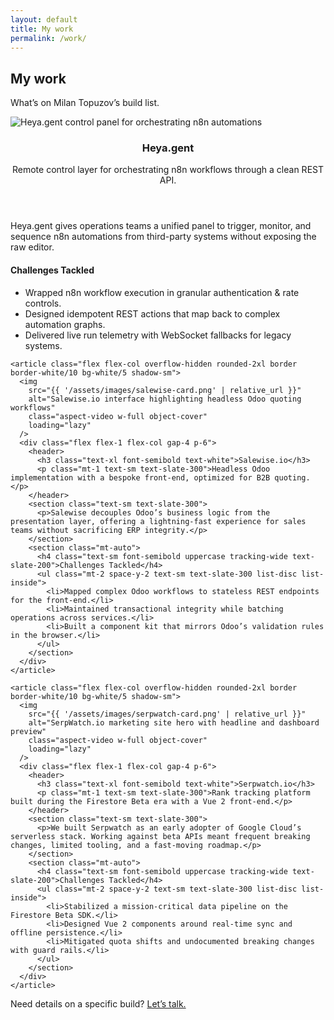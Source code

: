 ```yaml
---
layout: default
title: My work
permalink: /work/
---
```


<section class="space-y-6 text-slate-300 leading-relaxed">
  <h1 class="text-4xl sm:text-5xl md:text-6xl font-extrabold tracking-tight text-white">My work</h1>
  <p class="text-slate-300">What’s on Milan Topuzov’s build list.</p>
  <div class="mt-6 mb-8 h-px w-full bg-white/10"></div>

  <div class="flex flex-col gap-6">
    <article class="flex flex-col overflow-hidden rounded-2xl border border-white/10 bg-white/5 shadow-sm">
      <img
        src="{{ '/assets/images/heyagent-card.png' | relative_url }}"
        alt="Heya.gent control panel for orchestrating n8n automations"
        class="aspect-video w-full object-cover"
        loading="lazy"
      />
      <div class="flex flex-1 flex-col gap-4 p-6">
        <header>
          <h3 class="text-xl font-semibold text-white">Heya.gent</h3>
          <p class="mt-1 text-sm text-slate-300">Remote control layer for orchestrating n8n workflows through a clean REST API.</p>
        </header>
        <section class="text-sm text-slate-300">
          <p>Heya.gent gives operations teams a unified panel to trigger, monitor, and sequence n8n automations from third-party systems without exposing the raw editor.</p>
        </section>
        <section class="mt-auto">
          <h4 class="text-sm font-semibold uppercase tracking-wide text-slate-200">Challenges Tackled</h4>
          <ul class="mt-2 space-y-2 text-sm text-slate-300 list-disc list-inside">
            <li>Wrapped n8n workflow execution in granular authentication &amp; rate controls.</li>
            <li>Designed idempotent REST actions that map back to complex automation graphs.</li>
            <li>Delivered live run telemetry with WebSocket fallbacks for legacy systems.</li>
          </ul>
        </section>
      </div>
    </article>

    <article class="flex flex-col overflow-hidden rounded-2xl border border-white/10 bg-white/5 shadow-sm">
      <img
        src="{{ '/assets/images/salewise-card.png' | relative_url }}"
        alt="Salewise.io interface highlighting headless Odoo quoting workflows"
        class="aspect-video w-full object-cover"
        loading="lazy"
      />
      <div class="flex flex-1 flex-col gap-4 p-6">
        <header>
          <h3 class="text-xl font-semibold text-white">Salewise.io</h3>
          <p class="mt-1 text-sm text-slate-300">Headless Odoo implementation with a bespoke front-end, optimized for B2B quoting.</p>
        </header>
        <section class="text-sm text-slate-300">
          <p>Salewise decouples Odoo’s business logic from the presentation layer, offering a lightning-fast experience for sales teams without sacrificing ERP integrity.</p>
        </section>
        <section class="mt-auto">
          <h4 class="text-sm font-semibold uppercase tracking-wide text-slate-200">Challenges Tackled</h4>
          <ul class="mt-2 space-y-2 text-sm text-slate-300 list-disc list-inside">
            <li>Mapped complex Odoo workflows to stateless REST endpoints for the front-end.</li>
            <li>Maintained transactional integrity while batching operations across services.</li>
            <li>Built a component kit that mirrors Odoo’s validation rules in the browser.</li>
          </ul>
        </section>
      </div>
    </article>

    <article class="flex flex-col overflow-hidden rounded-2xl border border-white/10 bg-white/5 shadow-sm">
      <img
        src="{{ '/assets/images/serpwatch-card.png' | relative_url }}"
        alt="SerpWatch.io marketing site hero with headline and dashboard preview"
        class="aspect-video w-full object-cover"
        loading="lazy"
      />
      <div class="flex flex-1 flex-col gap-4 p-6">
        <header>
          <h3 class="text-xl font-semibold text-white">Serpwatch.io</h3>
          <p class="mt-1 text-sm text-slate-300">Rank tracking platform built during the Firestore Beta era with a Vue 2 front-end.</p>
        </header>
        <section class="text-sm text-slate-300">
          <p>We built Serpwatch as an early adopter of Google Cloud’s serverless stack. Working against beta APIs meant frequent breaking changes, limited tooling, and a fast-moving roadmap.</p>
        </section>
        <section class="mt-auto">
          <h4 class="text-sm font-semibold uppercase tracking-wide text-slate-200">Challenges Tackled</h4>
          <ul class="mt-2 space-y-2 text-sm text-slate-300 list-disc list-inside">
            <li>Stabilized a mission-critical data pipeline on the Firestore Beta SDK.</li>
            <li>Designed Vue 2 components around real-time sync and offline persistence.</li>
            <li>Mitigated quota shifts and undocumented breaking changes with guard rails.</li>
          </ul>
        </section>
      </div>
    </article>
  </div>

  <p class="mt-8 text-sm text-slate-400">Need details on a specific build? <a href="{{ '/contact/' | relative_url }}" class="text-slate-200 underline decoration-dotted underline-offset-4 hover:text-white">Let’s talk.</a></p>
</section>

